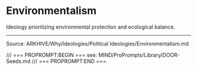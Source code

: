 # Environmentalism

Ideology prioritizing environmental protection and ecological balance.

---
Source: ARKHIVE/Why/Ideologies/Political Ideologies/Environmentalism.md

/// === PROPROMPT:BEGIN ===
see: MIND/ProPrompts/Library/DOOR-Seeds.md
/// === PROPROMPT:END ===
